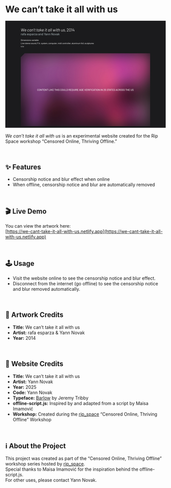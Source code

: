 # We can’t take it all with us

![Thumbnail for We can’t take it all with us](./assets/src/thumbnail.jpg)

*We can’t take it all with us* is an experimental website created for the Rip Space workshop “Censored Online, Thriving Offline.”

&nbsp;

## ✨ Features

- Censorship notice and blur effect when online
- When offline, censorship notice and blur are automatically removed

&nbsp;

## 🎬 Live Demo

You can view the artwork here:  
[https://we-cant-take-it-all-with-us.netlify.app](https://we-cant-take-it-all-with-us.netlify.app)

&nbsp;

## 🕹️ Usage

- Visit the website online to see the censorship notice and blur effect.
- Disconnect from the internet (go offline) to see the censorship notice and blur removed automatically.

&nbsp;

## 📄 Artwork Credits

- **Title:** We can’t take it all with us  
- **Artist:** rafa esparza & Yann Novak  
- **Year:** 2014  

&nbsp;

## 📄 Website Credits

- **Title:** We can’t take it all with us  
- **Artist:** Yann Novak  
- **Year:** 2025  
- **Code:** Yann Novak
- **Typeface:** [Barlow](https://github.com/jpt/barlow) by Jeremy Tribby  
- **offline-script.js:** Inspired by and adapted from a script by Maisa Imamović  
- **Workshop:** Created during the [rip_space](https://rip.space) “Censored Online, Thriving Offline” Workshop 

&nbsp;

## ℹ️ About the Project

This project was created as part of the “Censored Online, Thriving Offline” workshop series hosted by [rip_space](https://rip.space).  
Special thanks to Maisa Imamović for the inspiration behind the offline-script.js.  
For other uses, please contact Yann Novak.
